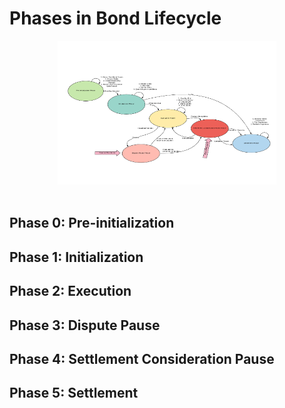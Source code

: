 # Phases in Bond Lifecycle

<div align="center">
	<div width="350px" float="left">
		<img width="350" height="230" src="img/phases.png" alt="bondlifecyclephases">
		<br>
		<br>
	</div>
</div>

## Phase 0: Pre-initialization 

## Phase 1: Initialization

## Phase 2: Execution

## Phase 3: Dispute Pause

## Phase 4: Settlement Consideration Pause 

## Phase 5: Settlement

